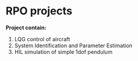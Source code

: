# RPO projects
**Project contain:**
1. LQG control of aircraft
2. System Identification and Parameter Estimation
3. HIL simulation of simple 1dof pendulum

